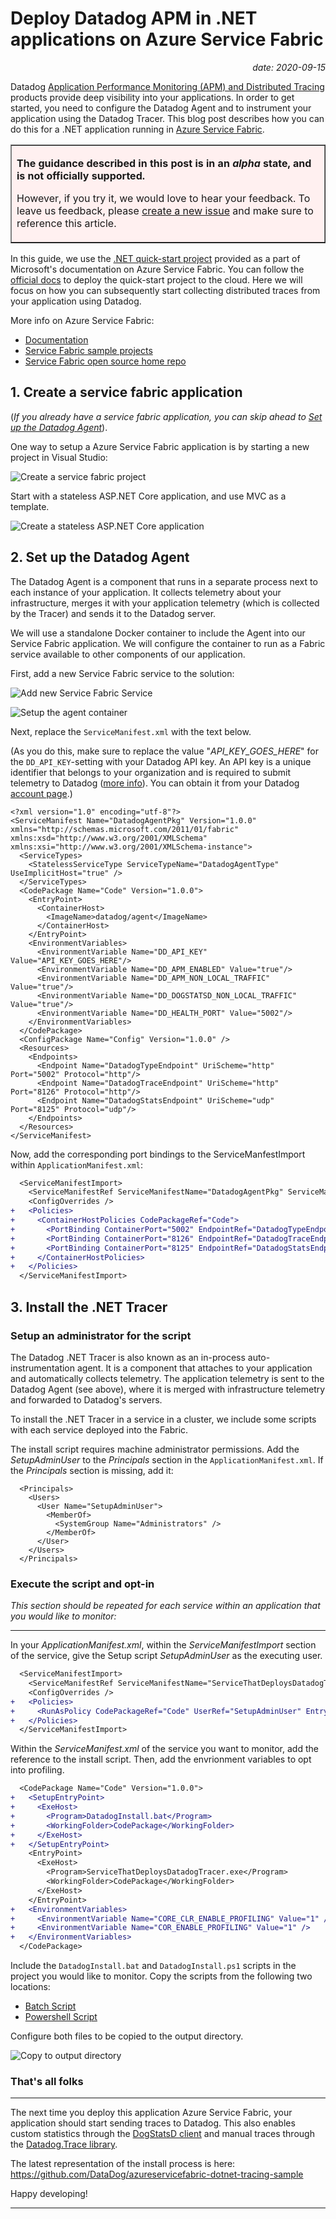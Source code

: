 
# Deploy Datadog APM in .NET applications on Azure Service Fabric

<p align='right'><i>date: 2020-09-15</i></p>

Datadog [Application Performance Monitoring (APM) and Distributed Tracing](https://docs.datadoghq.com/tracing/) products provide deep visibility into your applications. In order to get started, you need to configure the Datadog Agent and to instrument your application using the Datadog Tracer. This blog post describes how you can do this for a .NET application running in [Azure Service Fabric](https://azure.microsoft.com/services/service-fabric/).

<table border="1" bgcolor="#FFF0F0" align="center"><tr><td>

**The guidance described in this post is in an *alpha* state, and is not officially supported.**

However, if you try it, we would love to hear your feedback.
To leave us feedback, please [create a new issue](https://github.com/DataDog/dd-trace-dotnet/issues/new) and make sure to reference this article.
</td></tr></table>  
<p> </p> 

In this guide, we use the [.NET quick-start project](https://docs.microsoft.com/en-us/azure/service-fabric/service-fabric-quickstart-dotnet) provided as a part of Microsoft's documentation on Azure Service Fabric. You can follow the [official docs](https://docs.microsoft.com/en-us/azure/service-fabric/service-fabric-quickstart-dotnet) to deploy the quick-start project to the cloud. Here we will focus on how you can subsequently start collecting distributed traces from your application using Datadog.

More info on Azure Service Fabric:
 - [Documentation](https://docs.microsoft.com/azure/service-fabric/)
 - [Service Fabric sample projects](https://azure.microsoft.com/resources/samples/?service=service-fabric)
 - [Service Fabric open source home repo](https://github.com/azure/service-fabric)
 

## 1. Create a service fabric application

(*If you already have a service fabric application, you can skip ahead to [Set up the Datadog Agent](#2-set-up-the-datadog-agent)*).

One way to setup a Azure Service Fabric application is by starting a new project in Visual Studio:

![Create a service fabric project](https://user-images.githubusercontent.com/1801443/93098850-5079fd80-f675-11ea-90d6-7573b7faef68.png)

Start with a stateless ASP.NET Core application, and use MVC as a template.

![Create a stateless ASP.NET Core application](https://user-images.githubusercontent.com/1801443/93099063-959e2f80-f675-11ea-805c-eb627e2b9e53.png)

## 2. Set up the Datadog Agent

The Datadog Agent is a component that runs in a separate process next to each instance of your application. It collects telemetry about your infrastructure, merges it with your application telemetry (which is collected by the Tracer) and sends it to the Datadog server.

We will use a standalone Docker container to include the Agent into our Service Fabric application. We will configure the container to run as a Fabric service available to other components of our application.

First, add a new Service Fabric service to the solution:

![Add new Service Fabric Service](https://user-images.githubusercontent.com/1801443/93102030-04c95300-f679-11ea-89f2-1de6160b5bc2.png)

![Setup the agent container](https://user-images.githubusercontent.com/1801443/93107331-73111400-f67f-11ea-9a5e-06094e775177.png)

Next, replace the `ServiceManifest.xml` with the text below.

(As you do this, make sure to replace the value "*API_KEY_GOES_HERE*" for the `DD_API_KEY`-setting with your Datadog API key. An API key is a unique identifier that belongs to your organization and is required to submit telemetry to Datadog ([more info](https://docs.datadoghq.com/account_management/api-app-keys/)). You can obtain it from your Datadog [account page](https://app.datadoghq.com/account/settings#api).)
```
<?xml version="1.0" encoding="utf-8"?>
<ServiceManifest Name="DatadogAgentPkg" Version="1.0.0" xmlns="http://schemas.microsoft.com/2011/01/fabric" xmlns:xsd="http://www.w3.org/2001/XMLSchema" xmlns:xsi="http://www.w3.org/2001/XMLSchema-instance">
  <ServiceTypes>
    <StatelessServiceType ServiceTypeName="DatadogAgentType" UseImplicitHost="true" />
  </ServiceTypes>
  <CodePackage Name="Code" Version="1.0.0">
    <EntryPoint>
      <ContainerHost>
        <ImageName>datadog/agent</ImageName>
      </ContainerHost>
    </EntryPoint>
    <EnvironmentVariables>
      <EnvironmentVariable Name="DD_API_KEY" Value="API_KEY_GOES_HERE"/>
      <EnvironmentVariable Name="DD_APM_ENABLED" Value="true"/>
      <EnvironmentVariable Name="DD_APM_NON_LOCAL_TRAFFIC" Value="true"/>
      <EnvironmentVariable Name="DD_DOGSTATSD_NON_LOCAL_TRAFFIC" Value="true"/>
      <EnvironmentVariable Name="DD_HEALTH_PORT" Value="5002"/>
    </EnvironmentVariables>
  </CodePackage>
  <ConfigPackage Name="Config" Version="1.0.0" />
  <Resources>
    <Endpoints>
      <Endpoint Name="DatadogTypeEndpoint" UriScheme="http" Port="5002" Protocol="http"/>
      <Endpoint Name="DatadogTraceEndpoint" UriScheme="http" Port="8126" Protocol="http"/>
      <Endpoint Name="DatadogStatsEndpoint" UriScheme="udp" Port="8125" Protocol="udp"/>
    </Endpoints>
  </Resources>
</ServiceManifest>
```

Now, add the corresponding port bindings to the ServiceManfestImport within `ApplicationManifest.xml`:

```diff
  <ServiceManifestImport>
    <ServiceManifestRef ServiceManifestName="DatadogAgentPkg" ServiceManifestVersion="1.0.0" />
    <ConfigOverrides />
+   <Policies>
+     <ContainerHostPolicies CodePackageRef="Code">
+       <PortBinding ContainerPort="5002" EndpointRef="DatadogTypeEndpoint" />
+       <PortBinding ContainerPort="8126" EndpointRef="DatadogTraceEndpoint" />
+       <PortBinding ContainerPort="8125" EndpointRef="DatadogStatsEndpoint" />
+     </ContainerHostPolicies>
+   </Policies>
  </ServiceManifestImport>
```

## 3. Install the .NET Tracer

### Setup an administrator for the script

The Datadog .NET Tracer is also known as an in-process auto-instrumentation agent. It is a component that attaches to your application and automatically collects telemetry. The application telemetry is sent to the Datadog Agent (see above), where it is merged with infrastructure telemetry and forwarded to Datadog's servers. 

To install the .NET Tracer in a service in a cluster, we include some scripts with each service deployed into the Fabric.

The install script requires machine administrator permissions.
Add the *SetupAdminUser* to the *Principals* section in the `ApplicationManifest.xml`. If the *Principals* section is missing, add it:

```
  <Principals>
    <Users>
      <User Name="SetupAdminUser">
        <MemberOf>
          <SystemGroup Name="Administrators" />
        </MemberOf>
      </User>
    </Users>
  </Principals>
```

### Execute the script and opt-in

*This section should be repeated for each service within an application that you would like to monitor:*

---

In your *ApplicationManifest.xml*, within the *ServiceManifestImport* section of the service, give the Setup script *SetupAdminUser* as the executing user.

```diff
  <ServiceManifestImport>
    <ServiceManifestRef ServiceManifestName="ServiceThatDeploysDatadogTracerPkg" ServiceManifestVersion="1.0.0" />
    <ConfigOverrides />
+   <Policies>
+     <RunAsPolicy CodePackageRef="Code" UserRef="SetupAdminUser" EntryPointType="Setup" />
+   </Policies>
  </ServiceManifestImport>
```  

Within the *ServiceManifest.xml* of the service you want to monitor, add the reference to the install script.
Then, add the envrionment variables to opt into profiling.

```diff
  <CodePackage Name="Code" Version="1.0.0">
+   <SetupEntryPoint>
+     <ExeHost>
+       <Program>DatadogInstall.bat</Program>
+       <WorkingFolder>CodePackage</WorkingFolder>
+     </ExeHost>
+   </SetupEntryPoint>
    <EntryPoint>
      <ExeHost>
        <Program>ServiceThatDeploysDatadogTracer.exe</Program>
        <WorkingFolder>CodePackage</WorkingFolder>
      </ExeHost>
    </EntryPoint>
+   <EnvironmentVariables>
+     <EnvironmentVariable Name="CORE_CLR_ENABLE_PROFILING" Value="1" />
+     <EnvironmentVariable Name="COR_ENABLE_PROFILING" Value="1" />
+   </EnvironmentVariables>
  </CodePackage>
```

Include the `DatadogInstall.bat` and `DatadogInstall.ps1` scripts in the project you would like to monitor.
Copy the scripts from the following two locations:
 - [Batch Script](https://github.com/DataDog/azureservicefabric-dotnet-tracing-sample/blob/master/VotingWeb/DatadogInstall.bat)
 - [Powershell Script](https://github.com/DataDog/azureservicefabric-dotnet-tracing-sample/blob/master/VotingWeb/DatadogInstall.ps1)

Configure both files to be copied to the output directory.

![Copy to output directory](https://user-images.githubusercontent.com/1801443/93110062-d05a9480-f682-11ea-8fb4-7b266f576f68.png)



### That's all folks
---

The next time you deploy this application Azure Service Fabric, your application should start sending traces to Datadog.
This also enables custom statistics through the [DogStatsD client](https://www.nuget.org/packages/DogStatsD-CSharp-Client/) and manual traces through the [Datadog.Trace library](https://www.nuget.org/packages/Datadog.Trace).

The latest representation of the install process is here: https://github.com/DataDog/azureservicefabric-dotnet-tracing-sample

Happy developing!

---